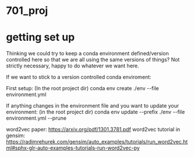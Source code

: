# 701_proj

# getting set up
Thinking we could try to keep a conda environment defined/version controlled here so that we are all using the same versions of things? Not strictly necessary, happy to do whatever we want here.  

If we want to stick to a version controlled conda enviroment:

First setup:
(In the root project dir) conda env create ./env --file environment.yml

If anything changes in the environment file and you want to update your environment:
(in the root project dir) conda env update --prefix ./env --file environment.yml --prune


word2vec paper: https://arxiv.org/pdf/1301.3781.pdf
word2vec tutorial in gensim: https://radimrehurek.com/gensim/auto_examples/tutorials/run_word2vec.html#sphx-glr-auto-examples-tutorials-run-word2vec-py